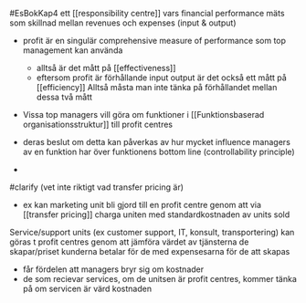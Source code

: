 #EsBokKap4
ett [[responsibility centre]] vars financial performance mäts som skillnad mellan revenues och expenses (input & output)

- profit är en singulär comprehensive measure of performance som top management kan använda
	- alltså är det mått på [[effectiveness]]
	- eftersom profit är förhållande input output är det också ett mått på [[efficiency]]
Alltså måsta man inte tänka på förhållandet mellan dessa två mått


- Vissa top managers vill göra om funktioner i [[Funktionsbaserad organisationsstruktur]] till profit centres
- deras beslut om detta kan påverkas av hur mycket influence managers av en funktion har över funktionens bottom line (controllability principle)
-
#clarify (vet inte riktigt vad transfer pricing är)
- ex kan marketing unit bli gjord till en profit centre genom att via [[transfer pricing]] charga uniten med standardkostnaden av units sold



Service/support units (ex customer support, IT, konsult, transportering) kan göras t profit centres genom att jämföra värdet av tjänsterna de skapar/priset kunderna betalar för de med expensesarna för de att skapas
- får fördelen att managers bryr sig om kostnader
- de som recievar services, om de unitsen är profit centres, kommer tänka på om servicen är värd kostnaden

